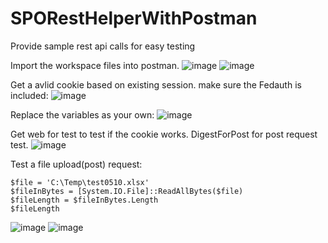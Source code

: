 # SPORestHelperWithPostman
Provide sample rest api calls for easy testing

Import the workspace files into postman.
![image](https://github.com/OS-Lee/SPORestHelperWithPostman/assets/40845109/cbdee67e-d98b-48a7-99bf-40219e386fc1)
![image](https://github.com/OS-Lee/SPORestHelperWithPostman/assets/40845109/e059205c-ad64-4b3a-9834-b63200ebabb8)


Get a avlid cookie based on existing session. make sure the Fedauth is included:
![image](https://github.com/OS-Lee/SPORestHelperWithPostman/assets/40845109/bb1033b9-1edb-4df9-a504-a5a4ab8fd4e6)


Replace the variables as your own:
![image](https://github.com/OS-Lee/SPORestHelperWithPostman/assets/40845109/5e96ef61-9265-4dda-acf7-4ab0ec69b2bb)

Get web for test to test if the cookie works. DigestForPost for post request test.
![image](https://github.com/OS-Lee/SPORestHelperWithPostman/assets/40845109/456689c2-c17f-44be-959b-921457b690a2)

Test a file upload(post) request:
```
$file = 'C:\Temp\test0510.xlsx'  
$fileInBytes = [System.IO.File]::ReadAllBytes($file)
$fileLength = $fileInBytes.Length
$fileLength 
```
![image](https://github.com/OS-Lee/SPORestHelperWithPostman/assets/40845109/d957bbdb-2911-49d4-930d-da34babb09fb)
![image](https://github.com/OS-Lee/SPORestHelperWithPostman/assets/40845109/132343d1-9115-46be-87a3-2f7ce48727e3)

